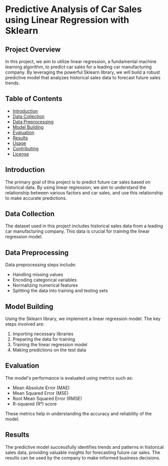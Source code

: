 # Predictive Analysis of Car Sales using Linear Regression with Sklearn

## Project Overview

In this project, we aim to utilize linear regression, a fundamental machine learning algorithm, to predict car sales for a leading car manufacturing company. By leveraging the powerful Sklearn library, we will build a robust predictive model that analyzes historical sales data to forecast future sales trends.

## Table of Contents

- [Introduction](#introduction)
- [Data Collection](#data-collection)
- [Data Preprocessing](#data-preprocessing)
- [Model Building](#model-building)
- [Evaluation](#evaluation)
- [Results](#results)
- [Usage](#usage)
- [Contributing](#contributing)
- [License](#license)

## Introduction

The primary goal of this project is to predict future car sales based on historical data. By using linear regression, we aim to understand the relationship between various factors and car sales, and use this relationship to make accurate predictions.

## Data Collection

The dataset used in this project includes historical sales data from a leading car manufacturing company. This data is crucial for training the linear regression model.

## Data Preprocessing

Data preprocessing steps include:

- Handling missing values
- Encoding categorical variables
- Normalizing numerical features
- Splitting the data into training and testing sets

## Model Building

Using the Sklearn library, we implement a linear regression model. The key steps involved are:

1. Importing necessary libraries
2. Preparing the data for training
3. Training the linear regression model
4. Making predictions on the test data

## Evaluation

The model's performance is evaluated using metrics such as:

- Mean Absolute Error (MAE)
- Mean Squared Error (MSE)
- Root Mean Squared Error (RMSE)
- R-squared (R²) score

These metrics help in understanding the accuracy and reliability of the model.

## Results

The predictive model successfully identifies trends and patterns in historical sales data, providing valuable insights for forecasting future car sales. The results can be used by the company to make informed business decisions.

